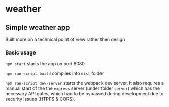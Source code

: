# weather

## Simple weather app

Built more on a technical point of view rather then design

### Basic usage

`npm start` starts the app on port 8080

`npm run-script build` compiles into `dist` folder

`npm run-script dev-server` starts the webpack dev server. It also requires a manual start of the the `express` server (under folder `server`) which has the necessary API gates, which had to be bypassed during development due to security issues (HTPPS & CORS).

